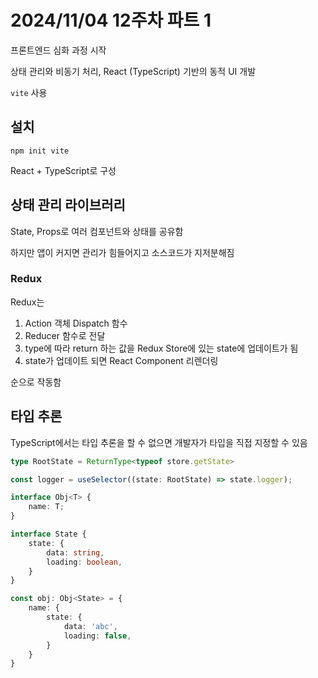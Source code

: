 # 2024/11/04 12주차 파트 1

프론트엔드 심화 과정 시작

상태 관리와 비동기 처리, React (TypeScript) 기반의 동적 UI 개발

`vite` 사용

## 설치

```console
npm init vite
```

React + TypeScript로 구성

## 상태 관리 라이브러리

State, Props로 여러 컴포넌트와 상태를 공유함

하지만 앱이 커지면 관리가 힘들어지고 소스코드가 지저분해짐

### Redux

Redux는

1. Action 객체 Dispatch 함수
1. Reducer 함수로 전달
1. type에 따라 return 하는 값을 Redux Store에 있는 state에 업데이트가 됨
1. state가 업데이트 되면 React Component 리렌더링

순으로 작동함

## 타입 추론

TypeScript에서는 타입 추론을 할 수 없으면 개발자가 타입을 직접 지정할 수 있음

```ts
type RootState = ReturnType<typeof store.getState>

const logger = useSelector((state: RootState) => state.logger);
```

```ts
interface Obj<T> {
    name: T;
}

interface State {
    state: {
        data: string,
        loading: boolean,
    }
}

const obj: Obj<State> = {
    name: {
        state: {
            data: 'abc',
            loading: false,
        }
    }
}
```
